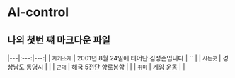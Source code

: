 # Al-control
## 나의 첫번 쨰 마크다운 파일

|---|:---:|---:|
| `자기소개` | 2001년 8월 24일에 태어난 김성준입니다 | `` |
| `사는곳` | 경상남도 통영시 |  |
| `군대` | 해국 5전단 향로봉함 |  |
| `취미` | 게임 운동  |  |

